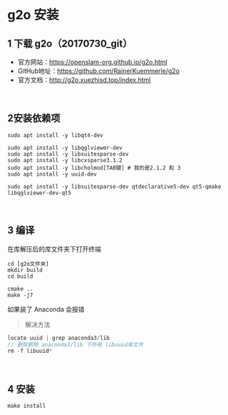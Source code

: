 &emsp;
# g2o 安装
## 1 下载 g2o（20170730_git）
- 官方网站：https://openslam-org.github.io/g2o.html
- GitHub地址：https://github.com/RainerKuemmerle/g2o
- 官方文档：http://g2o.xuezhisd.top/index.html


&emsp;
## 2安装依赖项

```
sudo apt install -y libqt4-dev 

sudo apt install -y libqglviewer-dev 
sudo apt install -y libsuitesparse-dev 
sudo apt install -y libcxsparse3.1.2 
sudo apt install -y libcholmod[TAB键] # 我的是2.1.2 和 3
sudo apt install -y uuid-dev

sudo apt install -y libsuitesparse-dev qtdeclarative5-dev qt5-qmake libqglviewer-dev-qt5
```


&emsp;
## 3 编译
在库解压后的库文件夹下打开终端
```
cd [g2o文件夹]
mkdir build
cd build
```

```
cmake ..
make -j7
```

如果装了 Anaconda 会报错
>解决方法
```c++
locate uuid | grep anaconda3/lib
// 删除删除 anaconda3/lib 下所有 libuuid库文件
rm -f libuuid*
```

&emsp;
## 4 安装
```c++
make install
```
